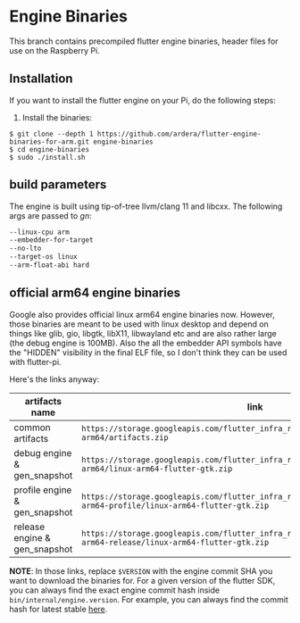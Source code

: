 # Engine Binaries
This branch contains precompiled flutter engine binaries, header files for use on the Raspberry Pi.

## Installation
If you want to install the flutter engine on your Pi, do the following steps:

1. Install the binaries:
```
$ git clone --depth 1 https://github.com/ardera/flutter-engine-binaries-for-arm.git engine-binaries
$ cd engine-binaries
$ sudo ./install.sh
```

## build parameters
The engine is built using tip-of-tree llvm/clang 11 and libcxx. The following args are passed to _gn_:
```bash
--linux-cpu arm
--embedder-for-target
--no-lto
--target-os linux
--arm-float-abi hard
```

## official arm64 engine binaries
Google also provides official linux arm64 engine binaries now. However, those binaries are meant to be used with linux desktop and depend on things like glib, gio, libgtk, libX11, libwayland etc and are also rather large (the debug engine is 100MB). Also the all the embedder API symbols have the "HIDDEN" visibility in the final ELF file, so I don't think they can be used with flutter-pi.

Here's the links anyway:

| artifacts name                | link                                                                                                                    |
| ----------------------------- | ----------------------------------------------------------------------------------------------------------------------- |
| common artifacts              | `https://storage.googleapis.com/flutter_infra_release/flutter/$VERSION/linux-arm64/artifacts.zip`                       |
| debug engine & gen_snapshot   | `https://storage.googleapis.com/flutter_infra_release/flutter/$VERSION/linux-arm64/linux-arm64-flutter-gtk.zip`         |
| profile engine & gen_snapshot | `https://storage.googleapis.com/flutter_infra_release/flutter/$VERSION/linux-arm64-profile/linux-arm64-flutter-gtk.zip` |
| release engine & gen_snapshot | `https://storage.googleapis.com/flutter_infra_release/flutter/$VERSION/linux-arm64-release/linux-arm64-flutter-gtk.zip` |

**NOTE**: In those links, replace `$VERSION` with the engine commit SHA you want to download the binaries for. For a given version of the flutter SDK, you can always find the exact engine commit hash inside `bin/internal/engine.version`. For example, you can always find the commit hash for latest stable [here](https://github.com/flutter/flutter/blob/stable/bin/internal/engine.version).